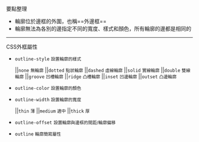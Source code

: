 要點整理
- 輪廓位於邊框的外圍，也稱==外邊框==
- 輪廓無法為各別的邊指定不同的寬度、樣式和顏色，所有輪廓的邊都是相同的

---

CSS外框屬性
- `outline-style` <small>設置輪廓的樣式</small>

	||`none` <small>無輪廓</small>
	||`dotted` <small>點狀輪廓</small>
	||`dashed` <small>虛線輪廓</small>
	||`solid` <small>實線輪廓</small>
	||`double` <small>雙線輪廓</small>
	||`groove` <small>凹槽輪廓</small>
	||`ridge` <small>凸槽輪廓</small>
	||`inset` <small>凹邊輪廓</small>
	||`outset` <small>凸邊輪廓</small>

- `outline-color` <small>設置輪廓的顏色</small>
- `outline-width` <small>設置輪廓的寬度</small>

	||`thin` <small>薄</small>
	||`medium` <small>適中</small>
	||`thick` <small>厚</small>

- `outline-offset` <small>設置輪廓與邊框的間距/輪廓偏移</small>
- `outline` <small>輪廓簡寫屬性</small>